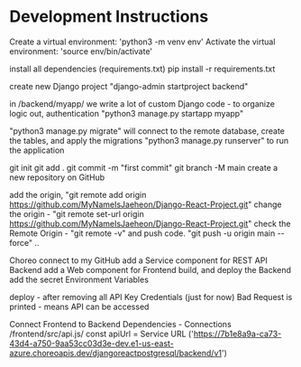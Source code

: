 # Development Instructions

Create a virtual environment:
'python3 -m venv env'
Activate the virtual environment:
'source env/bin/activate'

install all dependencies (requirements.txt)
pip install -r requirements.txt

create new Django project
"django-admin startproject backend"

in /backend/myapp/ we write a lot of custom Django code - to organize logic out, authentication
"python3 manage.py startapp myapp"

"python3 manage.py migrate" will connect to the remote database, create the tables, and apply the migrations
"python3 manage.py runserver" to run the application

git init
git add .
git commit -m "first commit"
git branch -M main
create a new repository on GitHub

add the origin,
"git remote add origin https://github.com/MyNameIsJaeheon/Django-React-Project.git"
change the origin - "git remote set-url origin https://github.com/MyNameIsJaeheon/Django-React-Project.git"
check the Remote Origin - "git remote -v"
and push code.
"git push -u origin main --force" ..

Choreo
connect to my GitHub
add a Service component for REST API Backend
add a Web component for Frontend
build, and deploy the Backend
add the secret Environment Variables

deploy - after removing all API Key Credentials (just for now)
Bad Request is printed - means API can be accessed

Connect Frontend to Backend
Dependencies - Connections
/frontend/src/api.js/
const apiUrl = Service URL ('https://7b1e8a9a-ca73-43d4-a750-9aa53cc03d3e-dev.e1-us-east-azure.choreoapis.dev/djangoreactpostgresql/backend/v1')
